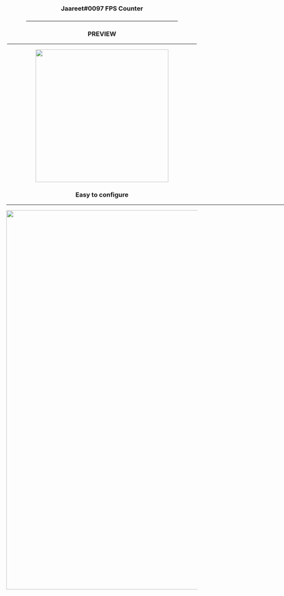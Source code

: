 <div align="center">

</h4>
  
<h3>Jaareet#0097 FPS Counter<h3>

<hr width="400">
<h3>PREVIEW</h3>  
<hr width="500">
<img src = "https://i.imgur.com/oURvl20.png" width="350">

  <h3>Easy to configure</h3>
  <hr width="1000">
  <img src = "https://imgur.com/o56YVty.png" width="1000">
</div>
